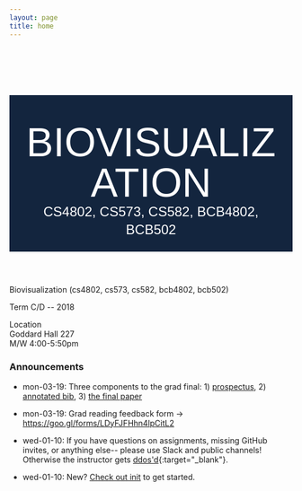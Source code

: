```yaml
---
layout: page
title: home
---
```


<style>
  @import url('https://fonts.googleapis.com/css?family=Josefin+Sans:100|Text+Me+One');

  h2.class-header {
    background-color: rgba(19, 37, 62, 1);
    color: white;

    font: 4.5rem/1em 'Text Me One', sans-serif;
    text-transform: uppercase;
    text-align: center;

    padding: 1.5rem;
    padding-top: 3rem;
    position: relative;
    z-index: -1;
  }

  .class-header .small {
    display: block;
    font: lighter 1.5rem/1.3em 'Josefin Sans', sans-serif;
  }

  .class-header:before, .class-header:after {
    content: '';
    display: block;
    position: absolute;
    background: url('img/wires.svg') -15px -11px/cover no-repeat padding-box;
    top: 0;
    height: 100%;
    width: 250px;
    z-index: -2;
  }

  .class-header:before {
    left: 0;
  }

  .class-header:after {
    right: 0;
    transform: rotateY(180deg);
    background-position-y: 39px;
  }
</style>

<h2 class="class-header">
    Biovisualization
    <span class="small">cs4802, cs573, cs582, bcb4802, bcb502</span>
</h2>

Biovisualization (cs4802, cs573, cs582, bcb4802, bcb502)

Term C/D -- 2018

Location<br>
Goddard Hall 227<br>
M/W 4:00-5:50pm

### Announcements


- mon-03-19: Three components to the grad final: 1) [prospectus](https://github.com/cs582-18s/prospectus), 2) [annotated bib](https://github.com/cs582-18s/annotated-bibliography), 3) [the final paper](https://github.com/cs582-18s/gradfinal)
- mon-03-19: Grad reading feedback form -> https://goo.gl/forms/LDyFJFHhn4lpCitL2
- wed-01-10: If you have questions on assignments, missing GitHub invites, or anything else-- please use Slack and public channels! Otherwise the instructor gets [ddos'd](https://en.wikipedia.org/wiki/Denial-of-service_attack){:target="_blank"}.

- wed-01-10: New? [Check out init](/init/) to get started.
